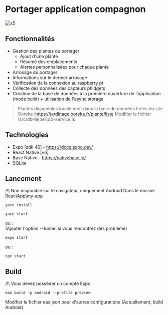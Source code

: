 
# Portager application compagnon

![s5](https://user-images.githubusercontent.com/60292032/207862485-2736c8f6-9e91-4b7e-ba23-90654c98d5db.jpg)


## Fonctionnalités

- Gestion des plantes du portager
    - Ajout d'une plante
    - Résumé des emplacements
    - Alertes personnalisées pour chaque plante
- Arrosage du portager
- Informations sur le dernier arrosage
- Vérification de la connexion au raspberry pi
- Collecte des données des capteurs phidgets
- Création de la base de données à la première ouverture de l'application (mode build) + utilisation de l'async storage


> Plantes disponibles localement dans la base de données tirées du site Ooreka :https://jardinage.ooreka.fr/plante/liste
> Modifier le fichier \src\dbHelper\db-service.js 



## Technologies

- Expo [sdk 46] - https://docs.expo.dev/
- React Native [v6]
- Base Native - https://nativebase.io/
- SQLite

## Lancement
/!\ Non disponible sur le navigateur, uniquement Android
Dans le dossier ReactApp\my-app
```bach
yarn install
```
```bach
yarn start
```
ou :     
(Ajouter l'option --tunnel si vous rencontrez des problème)
```bach
expo start
```
ou : 
```
npx start
```

## Build
/!\ Vous devez posséder un compte Expo
```
eas build -p android --profile preview
```
Modifier le fichier eas.json pour d'autres configurations (Actuellement, build Android)
